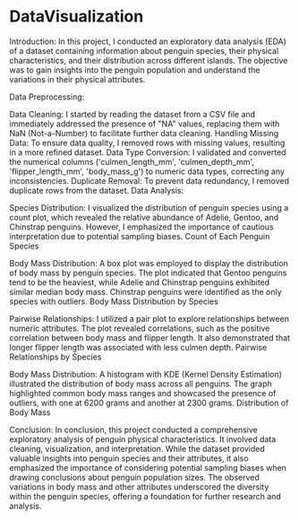 # DataVisualization
Introduction:
In this project, I conducted an exploratory data analysis (EDA) of a dataset containing information about penguin species, their physical characteristics, and their distribution across different islands. The objective was to gain insights into the penguin population and understand the variations in their physical attributes.

Data Preprocessing:

Data Cleaning: I started by reading the dataset from a CSV file and immediately addressed the presence of "NA" values, replacing them with NaN (Not-a-Number) to facilitate further data cleaning.
Handling Missing Data: To ensure data quality, I removed rows with missing values, resulting in a more refined dataset.
Data Type Conversion: I validated and converted the numerical columns ('culmen_length_mm', 'culmen_depth_mm', 'flipper_length_mm', 'body_mass_g') to numeric data types, correcting any inconsistencies.
Duplicate Removal: To prevent data redundancy, I removed duplicate rows from the dataset.
Data Analysis:

Species Distribution: I visualized the distribution of penguin species using a count plot, which revealed the relative abundance of Adelie, Gentoo, and Chinstrap penguins. However, I emphasized the importance of cautious interpretation due to potential sampling biases.
Count of Each Penguin Species

Body Mass Distribution: A box plot was employed to display the distribution of body mass by penguin species. The plot indicated that Gentoo penguins tend to be the heaviest, while Adelie and Chinstrap penguins exhibited similar median body mass. Chinstrap penguins were identified as the only species with outliers.
Body Mass Distribution by Species

Pairwise Relationships: I utilized a pair plot to explore relationships between numeric attributes. The plot revealed correlations, such as the positive correlation between body mass and flipper length. It also demonstrated that longer flipper length was associated with less culmen depth.
Pairwise Relationships by Species

Body Mass Distribution: A histogram with KDE (Kernel Density Estimation) illustrated the distribution of body mass across all penguins. The graph highlighted common body mass ranges and showcased the presence of outliers, with one at 6200 grams and another at 2300 grams.
Distribution of Body Mass

Conclusion:
In conclusion, this project conducted a comprehensive exploratory analysis of penguin physical characteristics. It involved data cleaning, visualization, and interpretation. While the dataset provided valuable insights into penguin species and their attributes, it also emphasized the importance of considering potential sampling biases when drawing conclusions about penguin population sizes. The observed variations in body mass and other attributes underscored the diversity within the penguin species, offering a foundation for further research and analysis.

